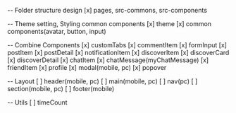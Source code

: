 -- Folder structure design
[x] pages, src-commons, src-components

-- Theme setting, Styling common components
[x] theme
[x] common components(avatar, button, input)

-- Combine Components
[x] customTabs
[x] commentItem
[x] formInput
[x] postItem
[x] postDetail
[x] notificationItem
[x] discoverItem
[x] discoverCard
[x] discoverDetail
[x] chatItem
[x] chatMessage(myChatMessage)
[x] friendItem
[x] profile
[x] modal(mobile, pc)
[x] popover

-- Layout
[ ] header(mobile, pc)
[ ] main(mobile, pc)
[ ] nav(pc)
[ ] section(mobile, pc)
[ ] footer(mobile)

-- Utils
[ ] timeCount
